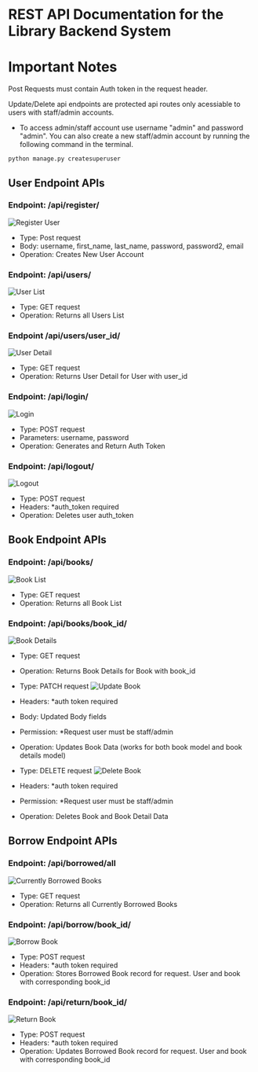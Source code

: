 ﻿# REST API Documentation for the Library Backend System

# Important Notes
<p> Post Requests must contain Auth token  in the request header.</p>

<p>Update/Delete api endpoints are protected api routes only acessiable to users with staff/admin accounts.

   * To access admin/staff account use username "admin" and password "admin". You can also create a new staff/admin account by running the following command in the terminal.</p>

```
python manage.py createsuperuser
```

## User Endpoint APIs

### Endpoint: /api/register/
![Register User](./images/register.png)
- Type: Post request
- Body: username, first_name, last_name, password, password2, email
- Operation: Creates New User Account

### Endpoint: /api/users/
![User List](./images/users.png)
- Type: GET request
- Operation: Returns all Users List

### Endpoint /api/users/user_id/
![User Detail](./images/users-userid.png)
- Type: GET request
- Operation: Returns User Detail for User with user_id

### Endpoint: /api/login/
![Login](./images/login.png)
- Type: POST request
- Parameters: username, password
- Operation: Generates and Return Auth Token

### Endpoint: /api/logout/
![Logout](./images/logout.png)
- Type: POST request
- Headers: *auth_token required
- Operation: Deletes user auth_token

## Book Endpoint APIs

### Endpoint: /api/books/
![Book List](./images/books.png)
- Type: GET request
- Operation: Returns all Book List

### Endpoint: /api/books/book_id/
![Book Details](./images/books-bookid.png)
- Type: GET request
- Operation: Returns Book Details for Book with book_id

- Type: PATCH request
![Update Book](./images/books-patch.png)
- Headers: *auth token required
- Body: Updated Body fields
- Permission: *Request user must be staff/admin
- Operation: Updates Book Data (works for both book model and book details model)

- Type: DELETE request
![Delete Book](./images/books-delete.png)
- Headers: *auth token required
- Permission: *Request user must be staff/admin
- Operation: Deletes Book and Book Detail Data

## Borrow Endpoint APIs

### Endpoint: /api/borrowed/all
![Currently Borrowed Books](./images/borrowed.png)
- Type: GET request
- Operation: Returns all Currently Borrowed Books

### Endpoint: /api/borrow/book_id/
![Borrow Book](./images/borrow.png)
- Type: POST request
- Headers: *auth token required
- Operation: Stores Borrowed Book record for request. User and book with corresponding book_id

### Endpoint: /api/return/book_id/
![Return Book](./images/return.png)
- Type: POST request
- Headers: *auth token required
- Operation: Updates Borrowed Book record for request. User and book with corresponding book_id
